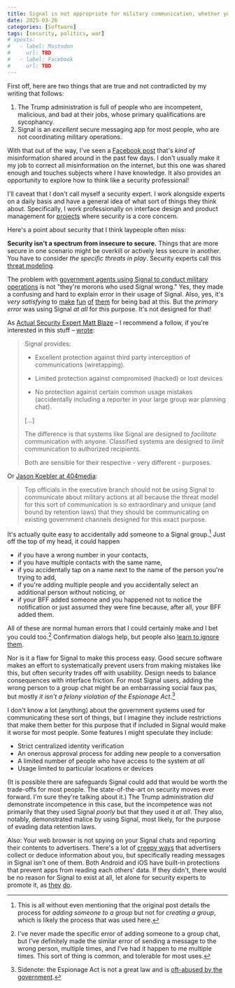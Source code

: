 ```yaml
---
title: Signal is not appropriate for military communication, whether you use it well or not
date: 2025-03-26
categories: [Software]
tags: [security, politics, war]
# xposts:
#   - label: Mastodon
#     url: TBD
#   - label: Facebook
#     url: TBD
---
```


First off, here are two things that are true and not contradicted by my writing that follows:

1. The Trump administration is full of people who are incompetent, malicious, and bad at their jobs, whose primary qualifications are sycophancy.
2. Signal is an *excellent* secure messaging app for most people, who are not coordinating military operations.

With that out of the way, I've seen a [Facebook post][] that's *kind of* misinformation shared around in the past few days. I don't usually make it my job to correct all misinformation on the internet, but this one was shared enough and touches subjects where I have knowledge. It also provides an opportunity to explore how to think like a security professional!

[Facebook post]: /media/signal-is-not-appropriate-for-military-communication/post.png

I'll caveat that I don't call myself a security expert. I work alongside experts on a daily basis and have a general idea of what sort of things they think about. Specifically, I work professionally on interface design and product management for [projects][] where security is a core concern.

[projects]: https://dangerzone.rocks/

Here's a point about security that I think laypeople often miss:

**Security isn't a spectrum from insecure to secure.** Things that are more secure in one scenario might be overkill or actively less secure in another. You have to consider *the specific threats in play*. Security experts call this [threat modeling][].

[threat modeling]: https://en.wikipedia.org/wiki/Threat_model

The problem with [government agents using Signal to conduct military operations][atl1] is not "they're morons who used Signal wrong." Yes, they made a confusing and hard to explain error in their usage of Signal. Also, yes, it's *very satisfying* to [make][] [fun][] [of][] [them][] for being bad at this. But the *primary error* was using Signal *at all* for this purpose. It's not designed for that!

[atl1]: https://www.theatlantic.com/politics/archive/2025/03/trump-administration-accidentally-texted-me-its-war-plans/682151/
[make]: https://social.taupehat.com/@me/114221830847605037
[fun]: https://bsky.app/profile/actuallyowltistic.com/post/3llavrd4wc22m
[of]: https://reductress.com/post/woman-texting-group-chat-about-crush-double-checks-that-atlantic-editor-not-in-here/
[them]: https://bsky.app/profile/did:plc:sq4srjwg5noukbywa5stn6ar/post/3ll56ohqtzs23

As [Actual Security Expert Matt Blaze][blaze] – I recommend a follow, if you're interested in this stuff – [wrote][blaze-post]:

[blaze]: https://federate.social/@mattblaze/
[blaze-post]: https://federate.social/@mattblaze/114219067469829677

> Signal provides:
>
> - Excellent protection against third party interception of communications (wiretapping).
>
> - Limited protection against compromised (hacked) or lost devices
>
> - No protection against certain common usage mistakes (accidentally including a reporter in your large group war planning chat).
>
> [...]
>
> The difference is that systems like Signal are designed to *facilitate* communication with anyone. Classified systems are designed to *limit* communication to authorized recipients.
>
> Both are sensible for their respective - very different - purposes.

Or [Jason Koebler at 404media][404]:

[404]: https://www.404media.co/when-your-threat-model-is-being-a-moron-signal/

> Top officials in the executive branch should not be using Signal to communicate about military actions at all because the threat model for this sort of communication is so extraordinary and unique (and bound by retention laws) that they should be communicating on existing government channels designed for this exact purpose.

It's actually quite easy to accidentally add someone to a Signal group.[^1] Just off the top of my head, it could happen

- if you have a wrong number in your contacts,
- if you have multiple contacts with the same name,
- if you accidentally tap on a name next to the name of the person you're trying to add,
- if you're adding multiple people and you accidentally select an additional person without noticing, or
- if your BFF added someone and you happened not to notice the notification or just assumed they were fine because, after all, your BFF added them.

All of these are normal human errors that I could certainly make and I bet you could too.[^2] Confirmation dialogs help, but people also [learn to ignore them][nng-confirmation].

Nor is it a flaw for Signal to make this process easy. Good secure software makes an effort to systematically prevent users from making mistakes like this, but often security trades off with usability. Design needs to balance consequences with interface friction. For most Signal users, adding the wrong person to a group chat might be an embarrassing social faux pas, but mostly *it isn't a felony violation of the Espionage Act*.[^3]

[nng-confirmation]: https://www.nngroup.com/articles/user-mistakes/

I don't know a lot (anything) about the government systems used for communicating these sort of things, but I imagine they include restrictions that make them better for this purpose that if included in Signal would make it worse for most people. Some features I might speculate they include:

- Strict centralized identity verification
- An onerous approval process for adding new people to a conversation
- A limited number of people who have access to the system *at all*
- Usage limited to particular locations or devices

(It is possible there are safeguards Signal could add that would be worth the trade-offs for most people. The state-of-the-art on security moves ever forward. I'm sure they're talking about it.)
The Trump administration *did* demonstrate incompetence in this case, but the incompetence was not primarily that they used Signal *poorly* but that they used it *at all*. They also, notably, demonstrated malice by using Signal, most likely, for the purpose of evading data retention laws.

Also: Your web browser is not spying on your Signal chats and reporting their contents to advertisers. There's a lot of [creepy ways][] that advertisers collect or deduce information about you, but specifically reading messages in Signal isn't one of them. Both Android and iOS have built-in protections that prevent apps from reading each others' data. If they didn't, there would be no reason for Signal to exist at all, let alone for security experts to promote it, as [they](https://ssd.eff.org/module/how-to-use-signal) [do](https://freedom.press/digisec/blog/signal-beginners/).

[creepy ways]: https://www.eff.org/deeplinks/2024/09/ftc-report-confirms-commercial-surveillance-out-control

[^1]: This is all without even mentioning that the original post details the process for *adding someone to a group* but not for *creating a group*, which is likely the process that was used here.
[^2]: I've never made the specific error of adding someone to a group chat, but I've definitely made the similar error of sending a message to the wrong person, multiple times, and I've had it happen to me multiple times. This sort of thing is common, and tolerable for most uses.
[^3]: Sidenote: the Espionage Act is not a great law and is [oft-abused by the government][espionage].

[espionage]: https://freedom.press/issues/how-espionage-act-morphed-dangerous-tool-used-prosecute-sources-and-threaten-journalists/
